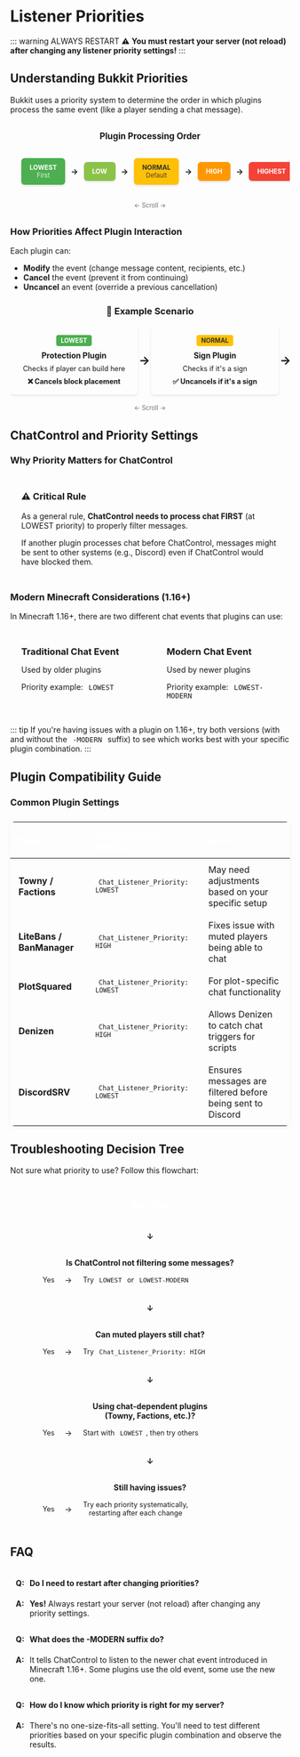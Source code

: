 # Listener Priorities

::: warning ALWAYS RESTART
⚠️ **You must restart your server (not reload) after changing any listener priority settings!**
:::

## Understanding Bukkit Priorities

Bukkit uses a priority system to determine the order in which plugins process the same event (like a player sending a chat message).

<div class="priority-diagram">
  <div class="priority-wrapper">
    <div class="priority-heading">Plugin Processing Order</div>
    <div class="priority-flow">
      <div class="priority-item lowest">
        <div class="priority-name">LOWEST</div>
        <div class="priority-desc">First</div>
      </div>
      <div class="priority-arrow">→</div>
      <div class="priority-item low">
        <div class="priority-name">LOW</div>
      </div>
      <div class="priority-arrow">→</div>
      <div class="priority-item normal">
        <div class="priority-name">NORMAL</div>
        <div class="priority-desc">Default</div>
      </div>
      <div class="priority-arrow">→</div>
      <div class="priority-item high">
        <div class="priority-name">HIGH</div>
      </div>
      <div class="priority-arrow">→</div>
      <div class="priority-item highest">
        <div class="priority-name">HIGHEST</div>
      </div>
      <div class="priority-arrow">→</div>
      <div class="priority-item monitor">
        <div class="priority-name">MONITOR</div>
        <div class="priority-desc">Last</div>
      </div>
    </div>
  </div>
</div>

### How Priorities Affect Plugin Interaction

Each plugin can:
- **Modify** the event (change message content, recipients, etc.)
- **Cancel** the event (prevent it from continuing)
- **Uncancel** an event (override a previous cancellation)

<div class="example-box">
  <h3>📝 Example Scenario</h3>
  <div class="plugin-interaction-wrapper">
    <div class="plugin-interaction">
      <div class="plugin-card">
        <div class="plugin-priority">LOWEST</div>
        <div class="plugin-name">Protection Plugin</div>
        <div class="plugin-action">Checks if player can build here</div>
        <div class="plugin-result">❌ Cancels block placement</div>
      </div>
      <div class="interaction-arrow">→</div>
      <div class="plugin-card">
        <div class="plugin-priority">NORMAL</div>
        <div class="plugin-name">Sign Plugin</div>
        <div class="plugin-action">Checks if it's a sign</div>
        <div class="plugin-result">✅ Uncancels if it's a sign</div>
      </div>
      <div class="interaction-arrow">→</div>
      <div class="plugin-card">
        <div class="plugin-priority">MONITOR</div>
        <div class="plugin-name">Logging Plugin</div>
        <div class="plugin-action">Records the final result</div>
        <div class="plugin-result">📋 Logs the action</div>
      </div>
    </div>
  </div>
</div>

## ChatControl and Priority Settings

### Why Priority Matters for ChatControl

<div class="important-box">
  <h3>⚠️ Critical Rule</h3>
  <p>As a general rule, <strong>ChatControl needs to process chat FIRST</strong> (at LOWEST priority) to properly filter messages.</p>
  <p>If another plugin processes chat before ChatControl, messages might be sent to other systems (e.g., Discord) even if ChatControl would have blocked them.</p>
</div>

### Modern Minecraft Considerations (1.16+)

In Minecraft 1.16+, there are two different chat events that plugins can use:

<div class="mc-version-box">
  <div class="version-card">
    <h3>Traditional Chat Event</h3>
    <p>Used by older plugins</p>
    <p>Priority example: <code>LOWEST</code></p>
  </div>
  <div class="version-card">
    <h3>Modern Chat Event</h3>
    <p>Used by newer plugins</p>
    <p>Priority example: <code>LOWEST-MODERN</code></p>
  </div>
</div>

::: tip
If you're having issues with a plugin on 1.16+, try both versions (with and without the `-MODERN` suffix) to see which works best with your specific plugin combination.
:::

## Plugin Compatibility Guide

### Common Plugin Settings

<div class="compatibility-table">
  <table>
    <thead>
      <tr>
        <th>Plugin</th>
        <th>Recommended Setting</th>
        <th>Notes</th>
      </tr>
    </thead>
    <tbody>
      <tr>
        <td><strong>Towny / Factions</strong></td>
        <td><code>Chat_Listener_Priority: LOWEST</code></td>
        <td>May need adjustments based on your specific setup</td>
      </tr>
      <tr>
        <td><strong>LiteBans / BanManager</strong></td>
        <td><code>Chat_Listener_Priority: HIGH</code></td>
        <td>Fixes issue with muted players being able to chat</td>
      </tr>
      <tr>
        <td><strong>PlotSquared</strong></td>
        <td><code>Chat_Listener_Priority: LOWEST</code></td>
        <td>For plot-specific chat functionality</td>
      </tr>
      <tr>
        <td><strong>Denizen</strong></td>
        <td><code>Chat_Listener_Priority: HIGH</code></td>
        <td>Allows Denizen to catch chat triggers for scripts</td>
      </tr>
      <tr>
        <td><strong>DiscordSRV</strong></td>
        <td><code>Chat_Listener_Priority: LOWEST</code></td>
        <td>Ensures messages are filtered before being sent to Discord</td>
      </tr>
    </tbody>
  </table>
</div>

## Troubleshooting Decision Tree

Not sure what priority to use? Follow this flowchart:

<div class="decision-tree">
  <div class="decision-node start">
    <div class="node-content">
      Start Here
    </div>
  </div>
  <div class="decision-arrow">↓</div>
  <div class="decision-node">
    <div class="node-content">
      Is ChatControl not filtering some messages?
    </div>
    <div class="decision-choices">
      <div class="choice">
        <div class="choice-label">Yes</div>
        <div class="choice-arrow">→</div>
        <div class="choice-result">Try <code>LOWEST</code> or <code>LOWEST-MODERN</code></div>
      </div>
    </div>
  </div>
  <div class="decision-arrow">↓</div>
  <div class="decision-node">
    <div class="node-content">
      Can muted players still chat?
    </div>
    <div class="decision-choices">
      <div class="choice">
        <div class="choice-label">Yes</div>
        <div class="choice-arrow">→</div>
        <div class="choice-result">Try <code>Chat_Listener_Priority: HIGH</code></div>
      </div>
    </div>
  </div>
  <div class="decision-arrow">↓</div>
  <div class="decision-node">
    <div class="node-content">
      Using chat-dependent plugins<br>(Towny, Factions, etc.)?
    </div>
    <div class="decision-choices">
      <div class="choice">
        <div class="choice-label">Yes</div>
        <div class="choice-arrow">→</div>
        <div class="choice-result">Start with <code>LOWEST</code>, then try others</div>
      </div>
    </div>
  </div>
  <div class="decision-arrow">↓</div>
  <div class="decision-node">
    <div class="node-content">
      Still having issues?
    </div>
    <div class="decision-choices">
      <div class="choice">
        <div class="choice-label">Yes</div>
        <div class="choice-arrow">→</div>
        <div class="choice-result">Try each priority systematically,<br>restarting after each change</div>
      </div>
    </div>
  </div>
</div>

## FAQ

<div class="faq-section">
  <div class="faq-item">
    <div class="faq-question">Do I need to restart after changing priorities?</div>
    <div class="faq-answer">
      <strong>Yes!</strong> Always restart your server (not reload) after changing any priority settings.
    </div>
  </div>
  <div class="faq-item">
    <div class="faq-question">What does the -MODERN suffix do?</div>
    <div class="faq-answer">
      It tells ChatControl to listen to the newer chat event introduced in Minecraft 1.16+. Some plugins use the old event, some use the new one.
    </div>
  </div>
  <div class="faq-item">
    <div class="faq-question">How do I know which priority is right for my server?</div>
    <div class="faq-answer">
      There's no one-size-fits-all setting. You'll need to test different priorities based on your specific plugin combination and observe the results.
    </div>
  </div>
</div>

<style>
/* Base styles */
code {
  font-family: monospace;
  background-color: var(--vp-c-bg-soft);
  padding: 2px 6px;
  border-radius: 4px;
  font-size: 0.9em;
}

.dark code {
  background-color: rgba(255, 255, 255, 0.1);
}

.settings-grid {
  display: grid;
  grid-template-columns: repeat(auto-fit, minmax(240px, 1fr));
  gap: 15px;
  margin: 15px 0;
}

.setting-card {
  background-color: var(--vp-c-bg-mute);
  border-radius: 6px;
  padding: 15px;
  border: 1px solid var(--vp-c-border);
}

.setting-card h3 {
  margin-top: 0;
  font-size: 1em;
  margin-bottom: 10px;
}

.setting-card pre {
  margin: 0;
  background-color: var(--vp-c-bg-alt);
  padding: 8px 12px;
  border-radius: 4px;
  overflow: auto;
  font-size: 0.9em;
}

.important-note {
  margin-top: 15px;
  padding: 10px 15px;
  background-color: rgba(var(--vp-c-warning-rgb), 0.1);
  border-left: 3px solid var(--vp-c-warning);
  border-radius: 4px;
}

/* Priority Diagram */
.priority-diagram {
  margin: 30px 0;
  display: flex;
  flex-direction: column;
  align-items: center;
}

.priority-wrapper {
  width: 100%;
  max-width: 100%;
  overflow-x: auto;
  padding-bottom: 10px;
  -webkit-overflow-scrolling: touch;
  scrollbar-width: thin;
  position: relative;
}

.priority-wrapper::-webkit-scrollbar {
  height: 6px;
}

.priority-wrapper::-webkit-scrollbar-track {
  background: var(--vp-c-bg-soft);
  border-radius: 10px;
}

.priority-wrapper::-webkit-scrollbar-thumb {
  background: var(--vp-c-brand);
  border-radius: 10px;
}

.priority-heading {
  text-align: center;
  margin-bottom: 15px;
  font-weight: bold;
  font-size: 1.1em;
}

.priority-flow {
  display: flex;
  flex-wrap: nowrap;
  align-items: center;
  justify-content: flex-start;
  gap: 10px;
  min-width: min-content;
  padding: 15px 20px;
  margin: 0 auto;
}

.priority-item {
  flex: 0 0 auto;
  padding: 10px 15px;
  border-radius: 6px;
  text-align: center;
  box-shadow: 0 2px 4px rgba(0, 0, 0, 0.1);
  transition: transform 0.2s ease;
}

.priority-name {
  font-weight: bold;
  font-size: 0.83em;
}

.priority-desc {
  font-size: 0.8em;
  opacity: 0.9;
}

.lowest {
  background-color: #4caf50;
  color: white;
}

.low {
  background-color: #8bc34a;
  color: white;
}

.normal {
  background-color: #ffc107;
  color: #333;
}

.high {
  background-color: #ff9800;
  color: white;
}

.highest {
  background-color: #f44336;
  color: white;
}

.monitor {
  background-color: #9c27b0;
  color: white;
}

.priority-arrow {
  color: var(--vp-c-text-2);
  font-weight: bold;
}

/* Example Box */
.example-box {
  margin: 25px 0;
}

.example-box h3 {
  text-align: center;
  margin-top: 0;
  margin-bottom: 15px;
}

.plugin-interaction-wrapper {
  width: 100%;
  max-width: 100%;
  overflow-x: auto;
  padding-bottom: 10px;
  -webkit-overflow-scrolling: touch;
  scrollbar-width: thin;
  position: relative;
  /* Add subtle fade on edges to indicate scrollable content */
  background: linear-gradient(to right, 
    var(--vp-c-bg-soft) 0%, 
    transparent 2%, 
    transparent 98%, 
    var(--vp-c-bg-soft) 100%
  );
}

.plugin-interaction-wrapper::-webkit-scrollbar {
  height: 6px;
}

.plugin-interaction-wrapper::-webkit-scrollbar-track {
  background: var(--vp-c-bg-soft);
  border-radius: 10px;
}

.plugin-interaction-wrapper::-webkit-scrollbar-thumb {
  background: var(--vp-c-brand);
  border-radius: 10px;
}

.plugin-interaction {
  display: flex;
  flex-wrap: nowrap;
  align-items: center;
  justify-content: flex-start;
  gap: 2px;
  min-width: min-content;
  margin: 0 auto;
}

.plugin-card {
  flex: 0 0 auto;
  min-width: 200px;
  background-color: var(--vp-c-bg-mute);
  border-radius: 6px;
  padding: 15px;
  border: 1px solid var(--vp-c-border);
  text-align: center;
  transition: transform 0.2s ease;
  box-shadow: 0 2px 4px rgba(0, 0, 0, 0.1);
}

.plugin-priority {
  display: inline-block;
  padding: 3px 8px;
  font-size: 0.8em;
  border-radius: 4px;
  margin-bottom: 8px;
  font-weight: bold;
}

.plugin-card:nth-child(1) .plugin-priority {
  background-color: #4caf50;
  color: white;
}

.plugin-card:nth-child(3) .plugin-priority {
  background-color: #ffc107;
  color: #333;
}

.plugin-card:nth-child(5) .plugin-priority {
  background-color: #9c27b0;
  color: white;
}

.plugin-name {
  font-weight: bold;
  margin-bottom: 8px;
}

.plugin-action {
  font-size: 0.9em;
  margin-bottom: 8px;
}

.plugin-result {
  font-size: 0.9em;
  font-weight: bold;
}

.interaction-arrow {
  color: var(--vp-c-text-2);
  font-size: 1.5em;
  font-weight: bold;
}

/* Important Box */
.important-box {
  background-color: rgba(var(--vp-c-danger-rgb), 0.1);
  border-radius: 8px;
  margin: 25px 0;
  padding: 20px;
  border-left: 5px solid var(--vp-c-danger);
}

.important-box h3 {
  margin-top: 0;
  color: var(--vp-c-danger);
}

.important-box p:last-child {
  margin-bottom: 0;
}

/* MC Version Box */
.mc-version-box {
  display: flex;
  flex-wrap: wrap;
  gap: 20px;
  margin: 25px 0;
}

.version-card {
  flex: 1;
  min-width: 200px;
  background-color: var(--vp-c-bg-soft);
  border-radius: 8px;
  padding: 20px;
  border: 1px solid var(--vp-c-border);
}

.version-card h3 {
  margin-top: 0;
  margin-bottom: 10px;
}

.version-card p:last-child {
  margin-bottom: 0;
}

/* Compatibility Table */
.compatibility-table {
  margin: 25px 0;
}

.compatibility-table table {
  width: 100%;
  border-collapse: collapse;
  border-radius: 8px;
  overflow: hidden;
  box-shadow: 0 2px 8px rgba(0, 0, 0, 0.05);
}

.compatibility-table th {
  background-color: var(--vp-c-brand);
  color: white;
  text-align: left;
  padding: 12px 15px;
  font-weight: 600;
}

.compatibility-table td {
  padding: 10px 15px;
  border-bottom: 1px solid var(--vp-c-divider);
}

.compatibility-table tr:last-child td {
  border-bottom: none;
}

.compatibility-table tr:nth-child(even) {
  background-color: var(--vp-c-bg-soft);
}

/* Decision Tree */
.decision-tree {
  margin: 30px 0;
  display: flex;
  flex-direction: column;
  align-items: center;
  gap: 15px;
}

.decision-node {
  background-color: var(--vp-c-bg-soft);
  border-radius: 8px;
  padding: 15px 20px;
  width: 80%;
  max-width: 500px;
  text-align: center;
  border: 1px solid var(--vp-c-border);
}

.decision-node.start {
  background-color: var(--vp-c-brand);
  color: white;
  font-weight: bold;
}

.node-content {
  margin-bottom: 10px;
  font-weight: bold;
}

.decision-choices {
  display: flex;
  flex-direction: column;
  gap: 10px;
}

.choice {
  display: flex;
  align-items: center;
  gap: 10px;
}

.choice-label {
  background-color: var(--vp-c-bg-mute);
  border-radius: 4px;
  padding: 3px 8px;
  font-size: 0.9em;
}

.choice-arrow {
  color: var(--vp-c-text-2);
}

.choice-result {
  background-color: var(--vp-c-bg-mute);
  border-radius: 4px;
  padding: 5px 10px;
  font-size: 0.9em;
}

.decision-arrow {
  color: var(--vp-c-text-2);
  font-weight: bold;
}

/* FAQ Section */
.faq-section {
  margin: 25px 0;
}

.faq-item {
  margin-bottom: 20px;
}

.faq-question {
  font-weight: bold;
  margin-bottom: 10px;
  background-color: var(--vp-c-bg-soft);
  padding: 10px 15px;
  border-radius: 6px;
  position: relative;
  padding-left: 35px;
}

.faq-question:before {
  content: "Q:";
  position: absolute;
  left: 10px;
  color: var(--vp-c-brand);
}

.faq-answer {
  padding: 0 15px 0 35px;
  position: relative;
}

.faq-answer:before {
  content: "A:";
  position: absolute;
  left: 10px;
  color: var(--vp-c-danger);
  font-weight: bold;
}

/* Responsive adjustments */
@media (max-width: 768px) {
  .priority-flow {
    flex-direction: row;
    justify-content: flex-start;
  }
  
  .priority-arrow {
    transform: none;
  }
  
  .plugin-interaction {
    flex-direction: column;
  }
  
  .interaction-arrow {
    transform: none;
  }
  
  .decision-node {
    width: 95%;
  }
}

/* Add scroll indicator on smaller screens */
@media (max-width: 960px) {
  .priority-diagram::after {
    content: '← Scroll →';
    display: block;
    text-align: center;
    font-size: 0.8em;
    color: var(--vp-c-text-2);
    margin-top: 5px;
    animation: pulse 2s infinite;
  }
  
  @keyframes pulse {
    0% { opacity: 0.6; }
    50% { opacity: 1; }
    100% { opacity: 0.6; }
  }

  .example-box::after {
    content: '← Scroll →';
    display: block;
    text-align: center;
    font-size: 0.8em;
    color: var(--vp-c-text-2);
    margin-top: 5px;
    animation: pulse 2s infinite;
  }
}
</style>